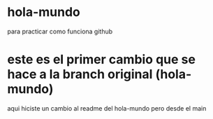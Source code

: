 # hola-mundo
para practicar como funciona github


este es el primer cambio que se hace a la branch original (hola-mundo)
=======


aqui hiciste un cambio al readme del hola-mundo pero desde el main

